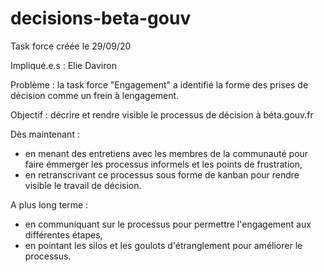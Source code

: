 # decisions-beta-gouv

Task force créée le 29/09/20

Impliqué.e.s : Elie Daviron

Problème : la task force "Engagement" a identifié la forme des prises de décision comme un frein à lengagement.

Objectif : décrire et rendre visible le processus de décision à béta.gouv.fr

Dès maintenant : 

- en menant des entretiens avec les membres de la communauté pour faire émmerger les processus informels et les points de frustration,
- en retranscrivant ce processus sous forme de kanban pour rendre visible le travail de décision.

A plus long terme : 

- en communiquant sur le processus pour permettre l'engagement aux différentes étapes,
- en pointant les silos et les goulots d'étranglement pour améliorer le processus.

